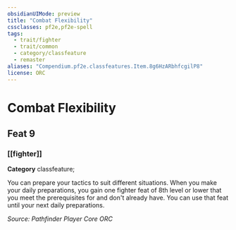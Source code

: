 ```yaml
---
obsidianUIMode: preview
title: "Combat Flexibility"
cssclasses: pf2e,pf2e-spell
tags:
  - trait/fighter
  - trait/common
  - category/classfeature
  - remaster
aliases: "Compendium.pf2e.classfeatures.Item.8g6HzARbhfcgilP8"
license: ORC
---
```

# Combat Flexibility
## Feat 9
### [[fighter]]

**Category** classfeature; 




You can prepare your tactics to suit different situations. When you make your daily preparations, you gain one fighter feat of 8th level or lower that you meet the prerequisites for and don't already have. You can use that feat until your next daily preparations.

*Source: Pathfinder Player Core*
*ORC*